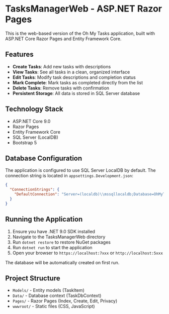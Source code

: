 # TasksManagerWeb - ASP.NET Razor Pages

This is the web-based version of the Oh My Tasks application, built with ASP.NET Core Razor Pages and Entity Framework Core.

## Features

- **Create Tasks**: Add new tasks with descriptions
- **View Tasks**: See all tasks in a clean, organized interface
- **Edit Tasks**: Modify task descriptions and completion status
- **Mark Complete**: Mark tasks as completed directly from the list
- **Delete Tasks**: Remove tasks with confirmation
- **Persistent Storage**: All data is stored in SQL Server database

## Technology Stack

- ASP.NET Core 9.0
- Razor Pages
- Entity Framework Core
- SQL Server (LocalDB)
- Bootstrap 5

## Database Configuration

The application is configured to use SQL Server LocalDB by default. The connection string is located in `appsettings.Development.json`:

```json
{
  "ConnectionStrings": {
    "DefaultConnection": "Server=(localdb)\\mssqllocaldb;Database=OhMyTasksDb;Trusted_Connection=true;MultipleActiveResultSets=true"
  }
}
```

## Running the Application

1. Ensure you have .NET 9.0 SDK installed
2. Navigate to the TasksManagerWeb directory
3. Run `dotnet restore` to restore NuGet packages
4. Run `dotnet run` to start the application
5. Open your browser to `https://localhost:7xxx` or `http://localhost:5xxx`

The database will be automatically created on first run.

## Project Structure

- `Models/` - Entity models (TaskItem)
- `Data/` - Database context (TaskDbContext)
- `Pages/` - Razor Pages (Index, Create, Edit, Privacy)
- `wwwroot/` - Static files (CSS, JavaScript)